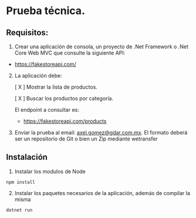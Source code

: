 # Prueba técnica.

## Requisitos:

1. Crear una aplicación de consola, un proyecto de .Net Framework o .Net Core Web MVC que consulte la siguiente API:

- https://fakestoreapi.com/

2. La aplicación debe:

   [ X ] Mostrar la lista de productos.

   [ X ] Buscar los productos por categoría.

   El endpoint a consultar es:

   - https://fakestoreapi.com/products

3. Enviar la prueba al email: axel.gomez@gdar.com.mx. El formato deberá ser un repositorio de Git o bien un Zip mediante wetransfer

## Instalación

1. Instalar los modulos de Node

```
npm install
```

2. Instalar los paquetes necesarios de la aplicación, además de compilar la misma

```
dotnet run
```
